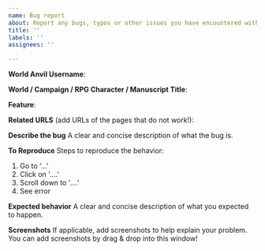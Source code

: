 ```yaml
---
name: Bug report
about: Report any bugs, typos or other issues you have encountered with World Anvil!
title: ''
labels: ''
assignees: ''

---
```


**World Anvil Username**:

**World / Campaign / RPG Character / Manuscript Title**:

**Feature**: 

**Related URLS** (add URLs of the pages that do not work!):

**Describe the bug**
A clear and concise description of what the bug is.

**To Reproduce**
Steps to reproduce the behavior:
1. Go to '...'
2. Click on '....'
3. Scroll down to '....'
4. See error

**Expected behavior**
A clear and concise description of what you expected to happen.

**Screenshots**
If applicable, add screenshots to help explain your problem. You can add screenshots by drag & drop into this window!
